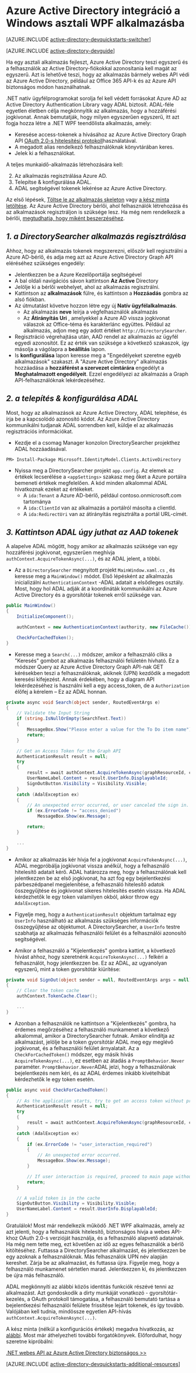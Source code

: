 <properties
    pageTitle="Első lépések Azure AD-.NET |} Microsoft Azure"
    description="A .NET-Windows asztali alkalmazás, amely integrálódik való bejelentkezéshez Azure Active Directory és hívások Azure Active Directory létrehozásának API-k használata OAuth védett."
    services="active-directory"
    documentationCenter=".net"
    authors="dstrockis"
    manager="mbaldwin"
    editor=""/>

<tags
    ms.service="active-directory"
    ms.workload="identity"
    ms.tgt_pltfrm="na"
    ms.devlang="dotnet"
    ms.topic="article"
    ms.date="09/16/2016"
    ms.author="dastrock"/>


# <a name="integrate-azure-ad-into-a-windows-desktop-wpf-app"></a>Azure Active Directory integráció a Windows asztali WPF alkalmazásba

[AZURE.INCLUDE [active-directory-devquickstarts-switcher](../../includes/active-directory-devquickstarts-switcher.md)]

[AZURE.INCLUDE [active-directory-devguide](../../includes/active-directory-devguide.md)]

Ha egy asztali alkalmazás fejleszt, Azure Active Directory teszi egyszerű és a felhasználók az Active Directory-fiókokkal azonosítania kell magát az egyszerű.  Azt is lehetővé teszi, hogy az alkalmazás bármely webes API védi az Azure Active Directory, például az Office 365 API-k és az Azure API biztonságos módon használhatnak.

.NET natív ügyfélprogramokat sorolja fel kell védett forrásokat Azure AD az Active Directory Authentication Library vagy ADAL biztosít.  ADAL-féle egyetlen életben célja megkönnyítik az alkalmazás, hogy a hozzáférési jogkivonat.  Annak bemutatják, hogy milyen egyszerűen egyszerű, itt azt fogja hozza létre a .NET WPF teendőlista alkalmazás, amely:

-   Keresése access-tokenek a hívásához az Azure Active Directory Graph API [OAuth 2.0-s hitelesítési protokoll](https://msdn.microsoft.com/library/azure/dn645545.aspx)használatával.
-   A megadott alias rendelkező felhasználóknak könyvtárában keres.
-   Jelek ki a felhasználókat.

A teljes munkaidő-alkalmazás létrehozására kell:

2. Az alkalmazás regisztrálása Azure AD.
3. Telepítse & konfigurálása ADAL.
5. ADAL segítségével tokenek lekérése az Azure Active Directory.

Az első lépések, [Töltse le az alkalmazás skeleton](https://github.com/AzureADQuickStarts/NativeClient-DotNet/archive/skeleton.zip) vagy [a kész minta letöltése](https://github.com/AzureADQuickStarts/NativeClient-DotNet/archive/complete.zip).  Az Azure Active Directory bérlői, ahol felhasználók létrehozása és az alkalmazások regisztráljon is szüksége lesz.  Ha még nem rendelkezik a bérlői, [megtudhatja, hogy miként beszerzéséhez](active-directory-howto-tenant.md).

## <a name="1-register-the-directorysearcher-application"></a>*1. a DirectorySearcher alkalmazás regisztrálása*
Ahhoz, hogy az alkalmazás tokenek megszerezni, először kell regisztrálni a Azure AD-bérlő, és adja meg azt az Azure Active Directory Graph API eléréséhez szükséges engedély:

-   Jelentkezzen be a Azure Kezelőportálja segítségével
-   A bal oldali navigációs sávon kattintson **Az Active** Directory
-   Jelölje ki a bérlői webhelyet, ahol az alkalmazás regisztrálni.
-   Kattintson az **alkalmazások** fülre, és kattintson a **Hozzáadás** gombra az alsó fiókban.
-   Az útmutatást követve hozzon létre egy új **Natív ügyfélalkalmazás**.
    -   Az alkalmazás **neve** leírja a végfelhasználók alkalmazás
    -   Az **Átirányítás Uri** , amelyekkel a Azure AD vissza jogkivonat válaszok az Office-téma és karakterlánc együttes.  Például az alkalmazás, adjon meg egy adott értéket `http://DirectorySearcher`.
-   Regisztráció végrehajtása után, AAD rendel az alkalmazás az ügyfél egyedi azonosítót.  Ez az érték van szüksége a következő szakaszok, így másolja a vágólapra a **beállítás** lapon.
- Is **konfigurálása** lapon keresse meg a "Engedélyeket szeretne egyéb alkalmazások" szakaszt.  A "Azure Active Directory" alkalmazás hozzáadása a **hozzáférést a szervezet címtárára** engedélyt a **Meghatalmazott engedélyeit**.  Ezzel engedélyezi az alkalmazás a Graph API-felhasználóknak lekérdezéséhez.

## <a name="2-install--configure-adal"></a>*2. a telepítés & konfigurálása ADAL*
Most, hogy az alkalmazások az Azure Active Directory, ADAL telepítése, és írja be a kapcsolódó azonosító kódot.  Az Azure Active Directory kommunikálni tudjanak ADAL sorrendben kell, küldje el az alkalmazás regisztrációs információkat.
-   Kezdje el a csomag Manager konzolon DirectorySearcher projekthez ADAL hozzáadásával.

```
PM> Install-Package Microsoft.IdentityModel.Clients.ActiveDirectory
```

-   Nyissa meg a DirectorySearcher projekt `app.config`.  Az elemek az értékek lecserélése a `<appSettings>` szakasz meg őket a Azure portálra bemeneti értékek megfelelően.  A kód minden alkalommal ADAL hivatkoznak ezeket az értékeket.
    -   A `ida:Tenant` a Azure AD-bérlő, például contoso.onmicrosoft.com tartománya
    -   A `ida:ClientId` van az alkalmazás a portálról másolta a clientId.
    -   A `ida:RedirectUri` van az átirányítás regisztrálta a portál URL-címét.

## <a name="3--use-adal-to-get-tokens-from-aad"></a>*3. Kattintson ADAL úgy juthat az AAD tokenek*
A alapelve ADAL mögött, hogy amikor az alkalmazás szüksége van egy hozzáférési jogkivonat, egyszerűen meghívja `authContext.AcquireTokenAsync(...)`, és az ADAL jelent, a többi.  

-   Az a `DirectorySearcher` megnyitott projekt `MainWindow.xaml.cs` , és keresse meg a `MainWindow()` módot.  Első lépésként az alkalmazás inicializálni `AuthenticationContext` -ADAL adatait a elsődleges osztály.  Most, hogy hol ADAL adják át a koordináták kommunikálni az Azure Active Directory és a gyorsítótár tokenek erről szüksége van.

```C#
public MainWindow()
{
    InitializeComponent();

    authContext = new AuthenticationContext(authority, new FileCache());

    CheckForCachedToken();
}
```

- Keresse meg a `Search(...)` módszer, amikor a felhasználó cliks a "Keresés" gombot az alkalmazás felhasználói felületén hívható.  Ez a módszer Query az Azure Active Directory Graph API-nak GET kérésekben teszi a felhasználóknak, akiknek (UPN) kezdődik a megadott keresési kifejezést.  Annak érdekében, hogy a diagram API lekérdezéséhez is használni kell a egy access_token, de a `Authorization` élőfej a kérelem – Ez az ADAL honnan.

```C#
private async void Search(object sender, RoutedEventArgs e)
{
    // Validate the Input String
    if (string.IsNullOrEmpty(SearchText.Text))
    {
        MessageBox.Show("Please enter a value for the To Do item name");
        return;
    }

    // Get an Access Token for the Graph API
    AuthenticationResult result = null;
    try
    {
        result = await authContext.AcquireTokenAsync(graphResourceId, clientId, redirectUri, new PlatformParameters(PromptBehavior.Auto));
        UserNameLabel.Content = result.UserInfo.DisplayableId;
        SignOutButton.Visibility = Visibility.Visible;
    }
    catch (AdalException ex)
    {
        // An unexpected error occurred, or user canceled the sign in.
        if (ex.ErrorCode != "access_denied")
            MessageBox.Show(ex.Message);

        return;
    }

    ...
}
```
- Amikor az alkalmazás kér hívja fel a jogkivonat `AcquireTokenAsync(...)`, ADAL megpróbálja jogkivonat vissza anélkül, hogy a felhasználó hitelesítő adatait kérő.  ADAL határozza meg, hogy a felhasználónak kell jelentkezzen be az első jogkivonat, ha azt fog egy bejelentkezési párbeszédpanel megjelenítése, a felhasználó hitelesítő adatok összegyűjtése és jogkivonat sikeres hitelesítés esetén vissza.  Ha ADAL kérdezhetők le egy token valamilyen okból, akkor throw egy `AdalException`.
- Figyelje meg, hogy a `AuthenticationResult` objektum tartalmaz egy `UserInfo` használható az alkalmazás szükséges információk összegyűjtése az objektumot.  A DirectorySearcher, a `UserInfo` testre szabhatja az alkalmazás felhasználói felület és a felhasználói azonosító segítségével.

- Amikor a felhasználó a "Kijelentkezés" gombra kattint, a következő hívást ahhoz, hogy szeretnénk `AcquireTokenAsync(...)` felkéri a felhasználót, hogy jelentkezzen be.  Ez az ADAL, az ugyanolyan egyszerű, mint a token gyorsítótár kiürítése:

```C#
private void SignOut(object sender = null, RoutedEventArgs args = null)
{
    // Clear the token cache
    authContext.TokenCache.Clear();

    ...
}
```

- Azonban a felhasználók ne kattintson a "Kijelentkezés" gombra, ha érdemes megőrzéséhez a felhasználó munkamenet a következő alkalommal, amikor a DirectorySearcher futnak.  Amikor elindítja az alkalmazást, jelölje be a token gyorsítótár ADAL meg egy meglévő jogkivonat, és a felhasználói felület árnyalatait.  Az a `CheckForCachedToken()` módszer, egy másik hívás `AcquireTokenAsync(...)`, ez esetben az átadás a `PromptBehavior.Never` paraméter.  `PromptBehavior.Never`ADAL jelzi, hogy a felhasználónak bejelentkezés nem kéri, és az ADAL érdemes inkább kivételhibát kérdezhetők le egy token esetén.

```C#
public async void CheckForCachedToken() 
{
    // As the application starts, try to get an access token without prompting the user.  If one exists, show the user as signed in.
    AuthenticationResult result = null;
    try
    {
        result = await authContext.AcquireTokenAsync(graphResourceId, clientId, redirectUri, new PlatformParameters(PromptBehavior.Never));
    }
    catch (AdalException ex)
    {
        if (ex.ErrorCode != "user_interaction_required")
        {
            // An unexpected error occurred.
            MessageBox.Show(ex.Message);
        }

        // If user interaction is required, proceed to main page without singing the user in.
        return;
    }

    // A valid token is in the cache
    SignOutButton.Visibility = Visibility.Visible;
    UserNameLabel.Content = result.UserInfo.DisplayableId;
}
```

Gratulálok! Most már rendelkezik működő .NET WPF alkalmazás, amely az azt jelenti, hogy a felhasználók hitelesítő, biztonságos hívja a webes API-khoz OAuth 2.0-s verzióját használja, és a felhasználó alapvető adatainak.  Ha még nem tette meg, ezt követően az idő az egyes felhasználók a bérlő kitöltéséhez.  Futtassa a DirectorySearcher alkalmazást, és jelentkezzen be egy azoknak a felhasználóknak.  Más felhasználók UPN név alapján kereshet.  Zárja be az alkalmazást, és futtassa újra.  Figyelje meg, hogy a felhasználó munkamenet sértetlen marad.  Jelentkezzen ki, és jelentkezzen be újra más felhasználó.

ADAL megkönnyíti az alábbi közös identitás funkciók részévé tenni az alkalmazást.  Azt gondoskodik a dirty munkáját vonatkozó - gyorsítótár-kezelés, a OAuth protokoll támogatása, a felhasználó bemutató tartása a bejelentkezési felhasználói felülete frissítése lejárt tokenek, és így tovább.  Valójában kell tudnia, mindössze egyetlen API-hívás `authContext.AcquireTokenAsync(...)`.

A kész minta (nélkül a konfigurációs értékek) megadva hivatkozás, az [alábbi](https://github.com/AzureADQuickStarts/NativeClient-DotNet/archive/complete.zip).  Most már áthelyezheti további forgatókönyvek.  Előfordulhat, hogy szeretne kipróbálni:

[.NET webes API az Azure Active Directory biztonságos >>](active-directory-devquickstarts-webapi-dotnet.md)

[AZURE.INCLUDE [active-directory-devquickstarts-additional-resources](../../includes/active-directory-devquickstarts-additional-resources.md)]
